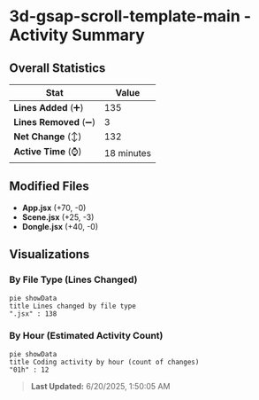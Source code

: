 # 3d-gsap-scroll-template-main - Activity Summary 

## Overall Statistics

| Stat                   | Value                                                             |
| ---------------------- | ----------------------------------------------------------------- |
| **Lines Added** (➕)   | 135                                          |
| **Lines Removed** (➖) | 3                                        |
| **Net Change** (↕)    | 132                |
| **Active Time** (⌚)   | 18 minutes |


## Modified Files
- **App.jsx** (+70, -0)
- **Scene.jsx** (+25, -3)
- **Dongle.jsx** (+40, -0)

## Visualizations

### By File Type (Lines Changed)

```mermaid
pie showData
title Lines changed by file type
".jsx" : 138
```

### By Hour (Estimated Activity Count)

```mermaid
pie showData
title Coding activity by hour (count of changes)
"01h" : 12
```


> **Last Updated:** 6/20/2025, 1:50:05 AM
